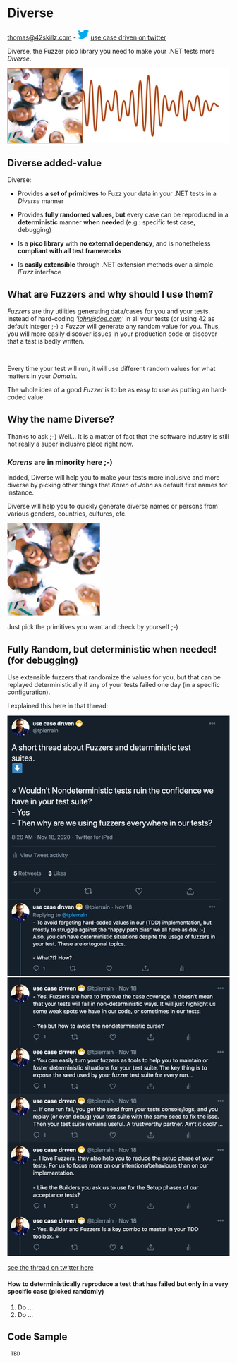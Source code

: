 # Diverse

thomas@42skillz.com - ![twitter icon](https://github.com/42skillz/Diverse/blob/main/Images/Twitter_icon.gif?raw=true) [use case driven on twitter](https://twitter.com/tpierrain)

Diverse, the Fuzzer pico library you need to make your .NET tests more *Diverse*.

![twitter screen](https://github.com/42skillz/Diverse/blob/main/Diverse-icon-wave.jpg?raw=true)

## Diverse added-value

Diverse:

 - Provides __a set of primitives__ to Fuzz your data in your .NET tests in a *Diverse* manner
	
 - Provides __fully randomed values, but__ every case can be reproduced in a __deterministic__ manner __when needed__ (e.g.: specific test case, debugging)
 
 - Is a __pico library__ with __no external dependency__, and is nonetheless __compliant with all test frameworks__

 - Is __easily extensible__ through .NET extension methods over a simple *IFuzz* interface


## What are Fuzzers and why should I use them?

*Fuzzers* are tiny utilities generating data/cases for you and your tests.
Instead of hard-coding *'john@doe.com'* in all your tests (or using 42 as default integer ;-)
a *Fuzzer* will generate any random value for you. Thus, you will more easily discover
issues in your production code or discover that a test is badly written.

```csharp



```


Every time your test will run, it will use different random values for what matters in your *Domain*.

The whole idea of a good *Fuzzer* is to be as easy to use as putting an hard-coded value.


## Why the name Diverse?

Thanks to ask ;-) Well... It is a matter of fact that the software industry is still not really a super inclusive place right now.

### *Karens* are in minority here ;-)
Indded, Diverse will help you to make your tests more inclusive and more diverse by picking other things that *Karen* of *John* as default first names for instance.

Diverse will help you to quickly generate diverse names or persons from various genders, countries, cultures, etc.

![twitter screen](https://github.com/42skillz/Diverse/blob/main/Diverse-icon-small.jpg?raw=true)

Just pick the primitives you want and check by yourself ;-)


## Fully Random, but deterministic when needed! (for debugging)

Use extensible fuzzers that randomize the values for you, but that can be replayed deterministically if any of your tests failed one day (in a specific configuration). 

I explained this here in that thread: 

![twitter screen](https://github.com/42skillz/Diverse/blob/main/Images/DiverseThread1-550.png?raw=true)
![twitter screen](https://github.com/42skillz/Diverse/blob/main/Images/DiverseThread2-550.png?raw=true)

[see the thread on twitter here](https://twitter.com/tpierrain/status/1328962675074850819)

#### How to deterministically reproduce a test that has failed but only in a very specific case (picked randomly)

 1. Do ...
 1. Do ...


## Code Sample


     TBD







